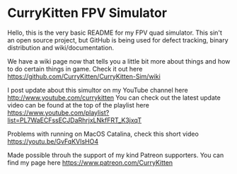 # CurryKitten FPV Simulator

Hello, this is the very basic README for my FPV quad simulator.  This sin't an open source project, but GitHub is being used for defect tracking, binary distribution and wiki/documentation.

We have a wiki page now that tells you a little bit more about things and how to do certain things in game.  Check it out here https://github.com/CurryKitten/CurryKitten-Sim/wiki

I post update about this simultor on my YouTube channel here http://www.youtube.com/currykitten You can check out the latest update video can be found at the top of the playlist here https://www.youtube.com/playlist?list=PL7WaECFssECJDaRhrjxLNkfFRT_K3jxqT 

Problems with running on MacOS Catalina, check this short video https://youtu.be/GvFqKVIsHO4

Made possible throuh the support of my kind Patreon supporters.  You can find my page here https://www.patreon.com/CurryKitten
